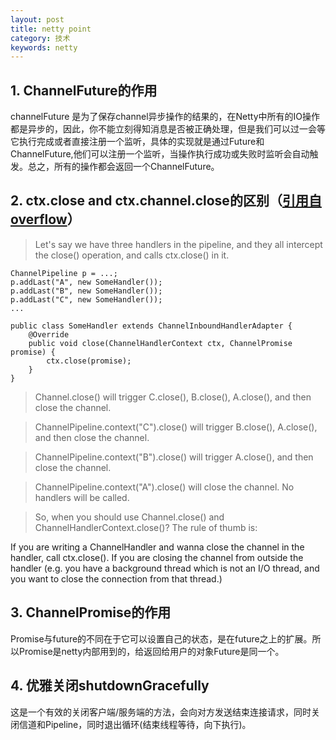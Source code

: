```yaml
---
layout: post
title: netty point
category: 技术
keywords: netty
---
```



## 1. ChannelFuture的作用
channelFuture 是为了保存channel异步操作的结果的，在Netty中所有的IO操作都是异步的，因此，你不能立刻得知消息是否被正确处理，但是我们可以过一会等它执行完成或者直接注册一个监听，具体的实现就是通过Future和ChannelFuture,他们可以注册一个监听，当操作执行成功或失败时监听会自动触发。总之，所有的操作都会返回一个ChannelFuture。

## 2. ctx.close and ctx.channel.close的区别（[引用自overflow](http://stackoverflow.com/questions/21240981/in-netty-4-whats-the-difference-between-ctx-close-and-ctx-channel-close)）



>Let's say we have three handlers in the pipeline, and they all intercept the close() operation, and calls ctx.close() in it.

	ChannelPipeline p = ...;
	p.addLast("A", new SomeHandler());
	p.addLast("B", new SomeHandler());
	p.addLast("C", new SomeHandler());
	...

	public class SomeHandler extends ChannelInboundHandlerAdapter {
	    @Override
	    public void close(ChannelHandlerContext ctx, ChannelPromise promise) {
	        ctx.close(promise);
	    }
	}

>Channel.close() will trigger C.close(), B.close(), A.close(), and then close the channel.

>ChannelPipeline.context("C").close() will trigger B.close(), A.close(), and then close the channel.

>ChannelPipeline.context("B").close() will trigger A.close(), and then close the channel.

>ChannelPipeline.context("A").close() will close the channel. No handlers will be called.

>So, when you should use Channel.close() and ChannelHandlerContext.close()? The rule of thumb is:

If you are writing a ChannelHandler and wanna close the channel in the handler, call ctx.close().
If you are closing the channel from outside the handler (e.g. you have a background thread which is not an I/O thread, and you want to close the connection from that thread.)


## 3. ChannelPromise的作用

Promise与future的不同在于它可以设置自己的状态，是在future之上的扩展。所以Promise是netty内部用到的，给返回给用户的对象Future是同一个。

## 4. 优雅关闭shutdownGracefully

这是一个有效的关闭客户端/服务端的方法，会向对方发送结束连接请求，同时关闭信道和Pipeline，同时退出循环(结束线程等待，向下执行)。
